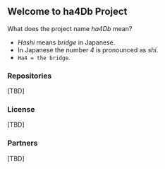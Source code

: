 ## Welcome to ha4Db Project

What does the project name *ha4Db* mean?

* *Hashi* means *bridge* in Japanese.
* In Japanese the number *4* is pronounced as *shi*.
* `Ha4 = the bridge`.

### Repositories

[TBD]

### License

[TBD]

### Partners

[TBD]

